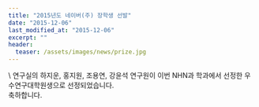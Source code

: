 ```yaml
---
title: "2015년도 네이버(주) 장학생 선발"
date: "2015-12-06"
last_modified_at: "2015-12-06"
excerpt: ""
header:
  teaser: /assets/images/news/prize.jpg
---
```

\\
연구실의 하지운, 홍지원, 조용연, 강윤석 연구원이 이번 NHN과 학과에서 선정한 우수연구대학원생으로 선정되었습니다.<br>축하합니다.